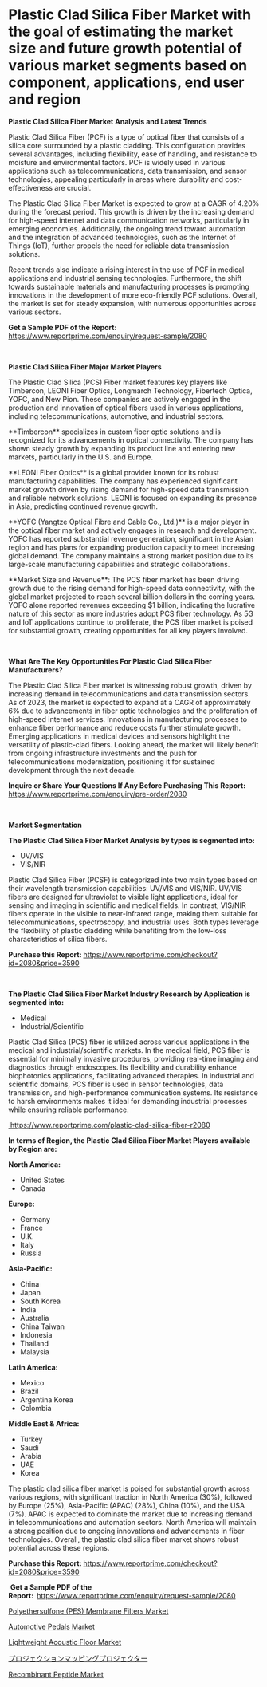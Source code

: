 <p><h1>Plastic Clad Silica Fiber Market with the goal of estimating the market size and future growth potential of various market segments based on component, applications, end user and region</h1></p><p><strong>Plastic Clad Silica Fiber Market Analysis and Latest Trends</strong></p>
<p><p>Plastic Clad Silica Fiber (PCF) is a type of optical fiber that consists of a silica core surrounded by a plastic cladding. This configuration provides several advantages, including flexibility, ease of handling, and resistance to moisture and environmental factors. PCF is widely used in various applications such as telecommunications, data transmission, and sensor technologies, appealing particularly in areas where durability and cost-effectiveness are crucial.</p><p>The Plastic Clad Silica Fiber Market is expected to grow at a CAGR of 4.20% during the forecast period. This growth is driven by the increasing demand for high-speed internet and data communication networks, particularly in emerging economies. Additionally, the ongoing trend toward automation and the integration of advanced technologies, such as the Internet of Things (IoT), further propels the need for reliable data transmission solutions.</p><p>Recent trends also indicate a rising interest in the use of PCF in medical applications and industrial sensing technologies. Furthermore, the shift towards sustainable materials and manufacturing processes is prompting innovations in the development of more eco-friendly PCF solutions. Overall, the market is set for steady expansion, with numerous opportunities across various sectors.</p></p>
<p><strong>Get a Sample PDF of the Report:&nbsp;</strong> <a href="https://www.reportprime.com/enquiry/request-sample/2080">https://www.reportprime.com/enquiry/request-sample/2080</a></p>
<p>&nbsp;</p>
<p><strong>Plastic Clad Silica Fiber Major Market Players</strong></p>
<p><p>The Plastic Clad Silica (PCS) Fiber market features key players like Timbercon, LEONI Fiber Optics, Longmarch Technology, Fibertech Optica, YOFC, and New Pion. These companies are actively engaged in the production and innovation of optical fibers used in various applications, including telecommunications, automotive, and industrial sectors.</p><p>**Timbercon** specializes in custom fiber optic solutions and is recognized for its advancements in optical connectivity. The company has shown steady growth by expanding its product line and entering new markets, particularly in the U.S. and Europe. </p><p>**LEONI Fiber Optics** is a global provider known for its robust manufacturing capabilities. The company has experienced significant market growth driven by rising demand for high-speed data transmission and reliable network solutions. LEONI is focused on expanding its presence in Asia, predicting continued revenue growth.</p><p>**YOFC (Yangtze Optical Fibre and Cable Co., Ltd.)** is a major player in the optical fiber market and actively engages in research and development. YOFC has reported substantial revenue generation, significant in the Asian region and has plans for expanding production capacity to meet increasing global demand. The company maintains a strong market position due to its large-scale manufacturing capabilities and strategic collaborations.</p><p>**Market Size and Revenue**: The PCS fiber market has been driving growth due to the rising demand for high-speed data connectivity, with the global market projected to reach several billion dollars in the coming years. YOFC alone reported revenues exceeding $1 billion, indicating the lucrative nature of this sector as more industries adopt PCS fiber technology. As 5G and IoT applications continue to proliferate, the PCS fiber market is poised for substantial growth, creating opportunities for all key players involved.</p></p>
<p>&nbsp;</p>
<p><strong>What Are The Key Opportunities For Plastic Clad Silica Fiber Manufacturers?</strong></p>
<p><p>The Plastic Clad Silica Fiber market is witnessing robust growth, driven by increasing demand in telecommunications and data transmission sectors. As of 2023, the market is expected to expand at a CAGR of approximately 6% due to advancements in fiber optic technologies and the proliferation of high-speed internet services. Innovations in manufacturing processes to enhance fiber performance and reduce costs further stimulate growth. Emerging applications in medical devices and sensors highlight the versatility of plastic-clad fibers. Looking ahead, the market will likely benefit from ongoing infrastructure investments and the push for telecommunications modernization, positioning it for sustained development through the next decade.</p></p>
<p><strong>Inquire or Share Your Questions If Any Before Purchasing This Report:</strong> <a href="https://www.reportprime.com/enquiry/pre-order/2080">https://www.reportprime.com/enquiry/pre-order/2080</a></p>
<p>&nbsp;</p>
<p><strong>Market Segmentation</strong></p>
<p><strong>The Plastic Clad Silica Fiber Market Analysis by types is segmented into:</strong></p>
<p><ul><li>UV/VIS</li><li>VIS/NIR</li></ul></p>
<p><p>Plastic Clad Silica Fiber (PCSF) is categorized into two main types based on their wavelength transmission capabilities: UV/VIS and VIS/NIR. UV/VIS fibers are designed for ultraviolet to visible light applications, ideal for sensing and imaging in scientific and medical fields. In contrast, VIS/NIR fibers operate in the visible to near-infrared range, making them suitable for telecommunications, spectroscopy, and industrial uses. Both types leverage the flexibility of plastic cladding while benefiting from the low-loss characteristics of silica fibers.</p></p>
<p><strong>Purchase this Report:&nbsp;</strong><a href="https://www.reportprime.com/checkout?id=2080&price=3590">https://www.reportprime.com/checkout?id=2080&price=3590</a></p>
<p>&nbsp;</p>
<p><strong>The Plastic Clad Silica Fiber Market Industry Research by Application is segmented into:</strong></p>
<p><ul><li>Medical</li><li>Industrial/Scientific</li></ul></p>
<p><p>Plastic Clad Silica (PCS) fiber is utilized across various applications in the medical and industrial/scientific markets. In the medical field, PCS fiber is essential for minimally invasive procedures, providing real-time imaging and diagnostics through endoscopes. Its flexibility and durability enhance biophotonics applications, facilitating advanced therapies. In industrial and scientific domains, PCS fiber is used in sensor technologies, data transmission, and high-performance communication systems. Its resistance to harsh environments makes it ideal for demanding industrial processes while ensuring reliable performance.</p></p>
<p><a href="https://www.reportprime.com/plastic-clad-silica-fiber-r2080">&nbsp;https://www.reportprime.com/plastic-clad-silica-fiber-r2080</a></p>
<p><strong>In terms of Region, the Plastic Clad Silica Fiber Market Players available by Region are:</strong></p>
<p>
    <p> <strong> North America: </strong>
        <ul>
            <li>United States</li>
            <li>Canada</li>
        </ul>
        </p> 
    <p> <strong> Europe: </strong>
        <ul>
            <li>Germany</li>
            <li>France</li>
            <li>U.K.</li>
            <li>Italy</li>
            <li>Russia</li>
        </ul>
        </p> 
    <p> <strong> Asia-Pacific: </strong>
        <ul>
            <li>China</li>
            <li>Japan</li>
            <li>South Korea</li>
            <li>India</li>
            <li>Australia</li>
            <li>China Taiwan</li>
            <li>Indonesia</li>
            <li>Thailand</li>
            <li>Malaysia</li>
        </ul>
        </p> 
    <p> <strong> Latin America: </strong>
        <ul>
            <li>Mexico</li>
            <li>Brazil</li>
            <li>Argentina Korea</li>
            <li>Colombia</li>
        </ul>
        </p> 
    <p> <strong> Middle East & Africa: </strong>
        <ul>
            <li>Turkey</li>
            <li>Saudi</li>
            <li>Arabia</li>
            <li>UAE</li>
            <li>Korea</li>
        </ul>
    </p>
    </p>
<p><p>The plastic clad silica fiber market is poised for substantial growth across various regions, with significant traction in North America (30%), followed by Europe (25%), Asia-Pacific (APAC) (28%), China (10%), and the USA (7%). APAC is expected to dominate the market due to increasing demand in telecommunications and automation sectors. North America will maintain a strong position due to ongoing innovations and advancements in fiber technologies. Overall, the plastic clad silica fiber market shows robust potential across these regions.</p></p>
<p><strong>Purchase this Report: </strong><a href="https://www.reportprime.com/checkout?id=2080&price=3590">https://www.reportprime.com/checkout?id=2080&price=3590</a></p>
<p>&nbsp;<strong>Get a Sample PDF of the Report:&nbsp;&nbsp;</strong><a href="https://www.reportprime.com/enquiry/request-sample/2080">https://www.reportprime.com/enquiry/request-sample/2080</a></p>
<p><strong></strong></p>
<p><p><a href="https://issuu.com/reportprime-2/docs/polyethersulfone-pes-membrane-filte_268e2cbcfc675a">Polyethersulfone (PES) Membrane Filters Market</a></p><p><a href="https://www.linkedin.com/pulse/automotive-pedals-market-size-share-trends-analysis-report-4zx5e?trackingId=0Jbpaoe3THe%2FbEDy7Eo%2F5w%3D%3D">Automotive Pedals Market</a></p><p><a href="https://medium.com/@caseyee25/global-lightweight-acoustic-floor-market-sector-types-applications-market-player-strategies-630eeb7eba81">Lightweight Acoustic Floor Market</a></p><p><a href="https://medium.com/@ertg45hg/%E3%83%97%E3%83%AD%E3%82%B8%E3%82%A7%E3%82%AF%E3%82%B7%E3%83%A7%E3%83%B3%E3%83%9E%E3%83%83%E3%83%94%E3%83%B3%E3%82%B0%E3%83%97%E3%83%AD%E3%82%B8%E3%82%A7%E3%82%AF%E3%82%BF%E3%83%BC%E6%A5%AD%E7%95%8C%E4%BA%88%E6%B8%AC-%E5%B8%82%E5%A0%B4%E3%81%AE%E5%A4%89%E5%8C%96%E3%81%A8%E6%88%A6%E7%95%A5%E7%9A%84%E5%BF%85%E9%A0%88%E4%BA%8B%E9%A0%85-2024%E5%B9%B4-2031%E5%B9%B4-64a176e14b75">プロジェクションマッピングプロジェクター</a></p><p><a href="https://issuu.com/reportprime-2/docs/recombinant-peptide-market-size-203_0822b2d403db06">Recombinant Peptide Market</a></p></p>